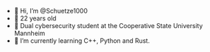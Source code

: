 - 👋 Hi, I’m @Schuetze1000
- 🌵 22 years old
- 👀 Dual cybersecurity student at the Cooperative State University Mannheim
- 🌱 I’m currently learning C++, Python and Rust.
